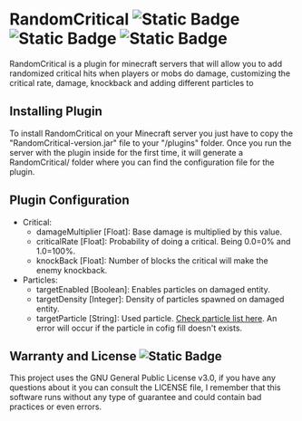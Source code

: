 # RandomCritical ![Static Badge](https://img.shields.io/badge/Minecraft-%20v1.21-green) ![Static Badge](https://img.shields.io/badge/Plugin-blue) ![Static Badge](https://img.shields.io/badge/Easy%20to%20use-red) 

RandomCritical is a plugin for minecraft servers that will allow you to add randomized critical hits when players or mobs do damage, customizing the critical rate, damage, knockback and adding different particles to 

## Installing Plugin

To install RandomCritical on your Minecraft server you just have to copy the "RandomCritical-version.jar" file to your "/plugins" folder. Once you run the server with the plugin inside for the first time, it will generate a RandomCritical/ folder where you can find the configuration file for the plugin.

## Plugin Configuration

- Critical:
  - damageMultiplier [Float]: Base damage is multiplied by this value.
  - criticalRate [Float]: Probability of doing a critical. Being 0.0=0% and 1.0=100%.
  - knockBack [Float]: Number of blocks the critical will make the enemy knockback.
- Particles:
  - targetEnabled [Boolean]: Enables particles on damaged entity.
  - targetDensity [Integer]: Density of particles spawned on damaged entity.
  - targetParticle [String]: Used particle. [Check particle list here](https://hub.spigotmc.org/javadocs/bukkit/org/bukkit/Particle.html#enum-constant-summary). An error will occur if the particle in cofig fill doesn't exists.

## Warranty and License ![Static Badge](https://img.shields.io/badge/License-GNU%20v3.0-green)

This project uses the GNU General Public License v3.0, if you have any questions about it you can consult the LICENSE file, I remember that this software runs without any type of guarantee and could contain bad practices or even errors.
